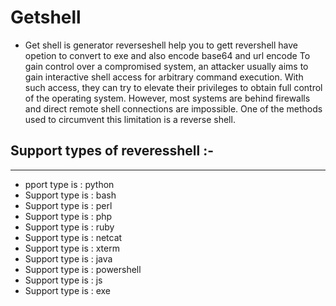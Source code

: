 # Getshell
* Get shell is  generator reverseshell  help you to gett revershell have opetion to convert to exe and also encode base64 and url encode 
To gain control over a compromised system, an attacker usually aims to gain interactive shell access for arbitrary command execution. With such access, they can try to elevate their privileges to obtain full control of the operating system. However, most systems are behind firewalls and direct remote shell connections are impossible. One of the methods used to circumvent this limitation is a reverse shell.
## Support types of reveresshell :-
------------------------------------------------
* pport type is :  python
* Support type is :  bash
* Support type is :  perl
* Support type is :  php
* Support type is :  ruby
* Support type is :  netcat
* Support type is :  xterm
* Support type is :  java
* Support type is :  powershell
* Support type is :  js
* Support type is :  exe


